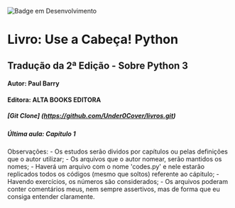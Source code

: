 ![Badge em Desenvolvimento](http://img.shields.io/static/v1?label=STATUS&message=EM%20DESENVOLVIMENTO&color=GREEN&style=for-the-badge)

# Livro: Use a Cabeça! Python
## Tradução da 2ª Edição - Sobre Python 3

#### Autor: Paul Barry
#### Editora: ALTA BOOKS EDITORA

##### [Git Clone] (https://github.com/Under0Cover/livros.git)

##### Última aula: Capítulo 1

Observações:
    - Os estudos serão dividos por capítulos ou pelas definições que o autor utilizar;
    - Os arquivos que o autor nomear, serão mantidos os nomes;
    - Haverá um arquivo com o nome 'codes.py' e nele estarão replicados todos os códigos (mesmo que soltos) referente ao cápitulo;
    - Havendo exercícios, os números são considerados;
    - Os arquivos poderam conter comentários meus, nem sempre assertivos, mas de forma que eu consiga entender claramente.